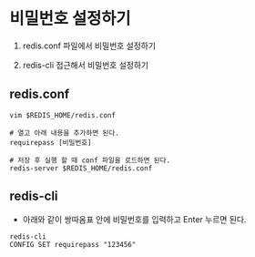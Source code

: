 # 비밀번호 설정하기

1. redis.conf 파일에서 비밀번호 설정하기

2. redis-cli 접근해서 비밀번호 설정하기

## redis.conf

```shell script
vim $REDIS_HOME/redis.conf

# 열고 아래 내용을 추가하면 된다. 
requirepass [비밀번호]

# 저장 후 실행 할 때 conf 파일을 로드하면 된다. 
redis-server $REDIS_HOME/redis.conf
```

## redis-cli 

* 아래와 같이 쌍따옴표 안에 비밀번호를 입력하고 Enter 누르면 된다. 
```shell script
redis-cli
CONFIG SET requirepass "123456"
```
